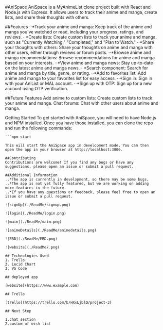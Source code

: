 #AniSpace
AniSpace is a MyAnimeList clone project built with React and Node.js with Express. It allows users to track their anime and manga, create lists, and share their thoughts with others.

##Features
⋅⋅*Track your anime and manga: Keep track of the anime and manga you've watched or read, including your progress, ratings, and reviews.
⋅⋅*Create lists: Create custom lists to track your anime and manga, such as "Currently Watching," "Completed," and "Plan to Watch."
⋅⋅*Share your thoughts with others: Share your thoughts on anime and manga with other users, either through reviews or forum posts.
⋅⋅*Browse anime and manga recommendations: Browse recommendations for anime and manga based on your interests.
⋅⋅*View anime and manga news: Stay up-to-date on the latest anime and manga news.
⋅⋅*Search component: Search for anime and manga by title, genre, or rating.
⋅⋅*Add to favorites list: Add anime and manga to your favorites list for easy access.
⋅⋅*Sign in: Sign in with your AniList or MAL account.
⋅⋅*Sign up with OTP: Sign up for a new account using OTP verification.

##Future Features
Add anime to custom lists: Create custom lists to track your anime and manga.
Chat forums: Chat with other users about anime and manga.

Getting Started
To get started with AniSpace, you will need to have Node.js and NPM installed. Once you have those installed, you can clone the repo and run the following commands:

```npm install
```npm start

This will start the AniSpace app in development mode. You can then open the app in your browser at http://localhost:3000.

##Contributing
Contributions are welcome! If you find any bugs or have any suggestions, please open an issue or submit a pull request.

##Additional Information
..*The app is currently in development, so there may be some bugs.
..*The app is not yet fully featured, but we are working on adding more features in the future.
..*If you have any questions or feedback, please feel free to open an issue or submit a pull request.

![signUp](./ReadMe/signup.png)

![login](./ReadMe/login.png)

![main](./ReadMe/main.png)

![animeDetails](./ReadMe/animedetails.png)

![ERD](./ReadMe/ERD.png)

![website](./ReadMe/.png)

## Technologies Used
1. Trello
2. Lucid Chart 
3. VS Code 

## deployed app

[website](https://www.example.com)

## Trello

[trello](https://trello.com/b/HXxLjblQ/project-3)

## Next Step 

1.chat section  
2.custom of wish list 

